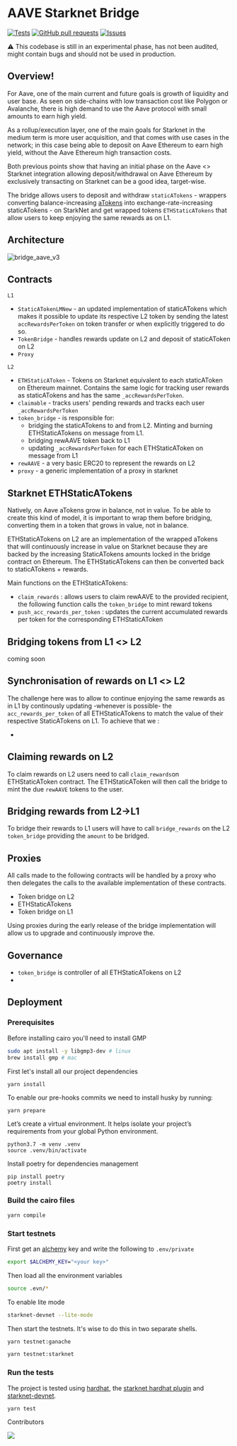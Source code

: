 


# AAVE Starknet Bridge

[![Tests](https://github.com/aave-starknet-project/aave-starknet-bridge/actions/workflows/ci.yml/badge.svg)](https://github.com/aave-starknet-project/aave-starknet-bridge/actions/workflows/ci.yml)
[![GitHub pull requests](https://img.shields.io/github/issues-pr/cdnjs/cdnjs.svg?style=flat)](https://github.com/aave-starknet-project/aave-starknet-bridge/pulls)
[![Issues](https://img.shields.io/github/issues-raw/tterb/PlayMusic.svg?maxAge=25000)](https://github.com/aave-starknet-project/aave-starknet-bridge/issues)


:warning: This codebase is still in an experimental phase, has not been audited, might contain bugs and should not be used in production.

## Overview!

For Aave, one of the main current and future goals is growth of liquidity and user base. As seen on side-chains with low transaction cost like Polygon or Avalanche, there is high demand to use the Aave protocol with small amounts to earn high yield.

As a rollup/execution layer, one of the main goals for Starknet in the medium term is more user acquisition, and that comes with use cases in the network; in this case being able to deposit on Aave Ethereum to earn high yield, without the Aave Ethereum high transaction costs.

Both previous points show that having an initial phase on the Aave <> Starknet integration allowing deposit/withdrawal on Aave Ethereum by exclusively transacting on Starknet can be a good idea, target-wise.

The bridge allows users to deposit and withdraw `staticATokens` - wrappers converting balance-increasing [aTokens]( https://docs.aave.com/developers/tokens/atoken) into exchange-rate-increasing staticATokens - on StarkNet and get wrapped tokens `ETHStaticATokens` that allow users to keep enjoying the same rewards as on L1. 


## Architecture


![bridge_aave_v3](https://user-images.githubusercontent.com/37840702/164996342-d6deb978-e850-401f-8fb1-f91a11474784.png)

## Contracts

`L1`
  * `StaticATokenLMNew` - an updated implementation of staticATokens which makes it possible to update its respective L2 token by sending the latest `accRewardsPerToken` on token transfer or when explicitly triggered to do so.
  *  `TokenBridge` -  handles rewards update on L2 and deposit of staticAToken on L2
  *  `Proxy`

`L2`
  * `ETHStaticAToken` - Tokens on Starknet equivalent to each staticAToken on Ethereum mainnet. Contains the same logic for tracking user rewards as staticATokens and has the same `_accRewardsPerToken`.
  * `claimable` - tracks users' pending rewards and tracks each user `_accRewardsPerToken`
  * `token_bridge` - is responsible for:
    * bridging the staticATokens to and from L2. Minting and burning ETHStaticATokens on message from L1. 
    * bridging rewAAVE token back to L1
    * updating `_accRewardsPerToken` for each ETHStaticAToken on message from L1 
  * `rewAAVE` - a very basic ERC20 to represent the rewards on L2
  *  `proxy` - a generic implementation of a proxy in starknet

## Starknet ETHStaticATokens

Natively, on Aave aTokens grow in balance, not in value. To be able to create this kind of model, it is important to wrap them before bridging, converting them in a token that grows in value, not in balance.

ETHStaticATokens on L2 are an implementation of the wrapped aTokens that will continuously increase in value on Starknet because they are backed by the increasing StaticATokens amounts locked in the bridge contract on Ethereum. The ETHStaticATokens can then be converted back to staticATokens + rewards.

Main functions on the ETHStaticATokens: 
 - `claim_rewards` : allows users to claim rewAAVE to the provided recipient, the following function calls the `token_bridge` to mint reward tokens
 - `push_acc_rewards_per_token` : updates the current accumulated rewards per token for the corresponding ETHStaticAToken
 
## Bridging tokens from L1 <> L2

coming soon

## Synchronisation of rewards on L1 <> L2

The challenge here was to allow to continue enjoying the same rewards as in L1 by continously updating -whenever is possible- the `acc_rewards_per_token` of all ETHStaticATokens to match the value of their respective StaticATokens on L1. To achieve that we : 


-

## Claiming rewards on L2


To claim rewards on L2 users need to call `claim_rewards`on ETHStaticAToken contract. The ETHStaticAToken will then call the bridge to mint the due `rewAAVE` tokens to the user.

## Bridging rewards from L2->L1

To bridge their rewards to L1 users will have to call `bridge_rewards` on the L2 `token_bridge` providing the `amount` to be bridged.  



## Proxies

All calls made to the following contracts will be handled by a proxy who then delegates the calls to the available implementation of these contracts.
- Token bridge on L2 
- ETHStaticATokens 
- Token bridge on L1 

Using proxies during the early release of the bridge implementation will allow us to upgrade and continuously improve the. 


## Governance

* `token_bridge` is controller of all ETHStaticATokens on L2
* 

## Deployment 


### Prerequisites

Before installing cairo you'll need to install GMP

```bash
sudo apt install -y libgmp3-dev # linux
brew install gmp # mac
```

First let's install all our project dependencies
```
yarn install
```

To enable our pre-hooks commits we need to install husky by running: 

```
yarn prepare
```

Let’s create a virtual environment. It helps isolate your project’s requirements from your global Python environment.

```
python3.7 -m venv .venv
source .venv/bin/activate
```
Install poetry for dependencies management

```
pip install poetry
poetry install
```

### Build the cairo files

```bash
yarn compile
```

### Start testnets

First get an [alchemy](https://www.alchemy.com/) key and write the following to
`.env/private`

```bash
export $ALCHEMY_KEY="<your key>"
```

Then load all the environment variables

```bash
source .evn/*
```
To enable lite mode

```bash
starknet-devnet --lite-mode
```


Then start the testnets. It's wise to do this in two separate shells.

```bash
yarn testnet:ganache
```

```bash
yarn testnet:starknet
```

### Run the tests
The project is tested using [hardhat](https://hardhat.org/), the [starknet
hardhat plugin](https://github.com/Shard-Labs/starknet-hardhat-plugin) and
[starknet-devnet](https://github.com/Shard-Labs/starknet-devnet).

```
yarn test
```

Contributors

<a href = "https://github.com/aave-starknet-project/aave-starknet-bridge/graphs/contributors">
<img src = "https://contrib.rocks/image?repo=aave-starknet-project/aave-starknet-bridge"/>
</a>


